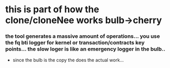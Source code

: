 # this is part of how the clone/cloneNee works bulb->cherry
### the tool generates a massive amount of operations... you use the fq bti logger for kernel or transaction/contracts key points... the slow loger is like an emergency logger in the bulb.. 
- since the bulb is the copy the does the actual work... 
